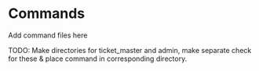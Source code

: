 # Commands
Add command files here

TODO: Make directories for ticket_master and admin, make separate check for these & place command in corresponding directory.
